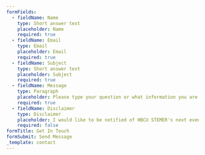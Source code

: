 ```yaml
---
formFields:
  - fieldName: Name
    type: Short answer text
    placeholder: Name
    required: true
  - fieldName: Email
    type: Email
    placeholder: Email
    required: true
  - fieldName: Subject
    type: Short answer text
    placeholder: Subject
    required: true
  - fieldName: Message
    type: Paragraph
    placeholder: Please type your question or what information you are interested in.
    required: true
  - fieldName: Disclaimer
    type: Disclaimer
    placeholder: I would like to be notified of HBCU STEMER's next event.
    required: false
formTitle: Get In Touch
formSubmit: Send Message
_template: contact
---
```



